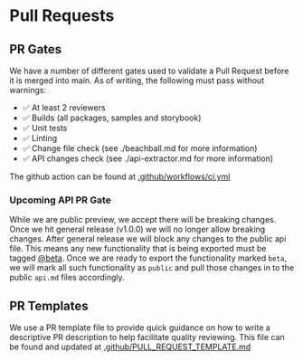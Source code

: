 # Pull Requests

## PR Gates

We have a number of different gates used to validate a Pull Request before it is merged into main.
As of writing, the following must pass without warnings:

* ✅ At least 2 reviewers
* ✅ Builds (all packages, samples and storybook)
* ✅ Unit tests
* ✅ Linting
* ✅ Change file check (see ./beachball.md for more information)
* ✅ API changes check (see ./api-extractor.md for more information)

The github action can be found at [.github/workflows/ci.yml](https://github.com/Azure/communication-ui-library/blob/main/.github/workflows/ci.yml)

### Upcoming API PR Gate

While we are public preview, we accept there will be breaking changes. Once we hit general release (v1.0.0) we will no longer allow breaking changes. After general release we will block any changes to the public api file. This means any new functionality that is being exported must be tagged [@beta](https://api-extractor.com/pages/tsdoc/tag_beta/). Once we are ready to export the functionality marked `beta`, we will mark all such functionality as `public` and pull those changes in to the public `api.md` files accordingly.

## PR Templates

We use a PR template file to provide quick guidance on how to write a descriptive PR description to help facilitate quality reviewing. This file can be found and updated at [.github/PULL_REQUEST_TEMPLATE.md](https://github.com/Azure/communication-ui-library/blob/main/.github/PULL_REQUEST_TEMPLATE.md)
